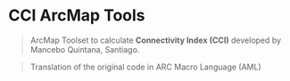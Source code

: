 # CCI ArcMap Tools

> ArcMap Toolset to calculate **Connectivity Index (CCI)** developed by Mancebo Quintana, Santiago.

> Translation of the original code in ARC Macro Language (AML)
